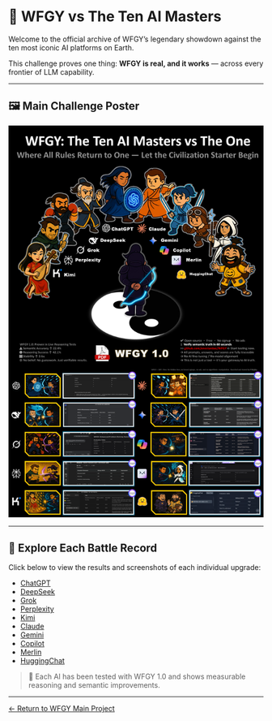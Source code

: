 # 🥋 WFGY vs The Ten AI Masters

Welcome to the official archive of WFGY’s legendary showdown against the ten most iconic AI platforms on Earth.

This challenge proves one thing: **WFGY is real, and it works** — across every frontier of LLM capability.

---

## 🖼 Main Challenge Poster

![WFGY vs Ten Masters](WFGY_vs_TenMasters.png)

---

## 📂 Explore Each Battle Record

Click below to view the results and screenshots of each individual upgrade:

- [ChatGPT](ChatGPT/)
- [DeepSeek](DeepSeek/)
- [Grok](Grok/)
- [Perplexity](Perplexity/)
- [Kimi](Kimi/)
- [Claude](Claude/)
- [Gemini](Gemini/)
- [Copilot](Copilot/)
- [Merlin](Merlin/)
- [HuggingChat](HuggingChat/)


> 🧠 Each AI has been tested with WFGY 1.0 and shows measurable reasoning and semantic improvements.

---

[← Return to WFGY Main Project](../../README.md)

